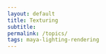 ```yaml
---
layout: default
title: Texturing
subtitle:
permalink: /topics/
tags: maya-lighting-rendering
---
```


